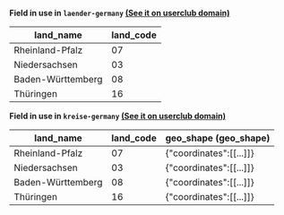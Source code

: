 **Field in use in `laender-germany` [(See it on userclub domain)](https://userclub.opendatasoft.com/explore/dataset/laender-germany/table/)**

| land_name | land_code |
|---|---|
|Rheinland-Pfalz|07|
|Niedersachsen|03|
|Baden-Württemberg|08|
|Thüringen|16|

**Field in use in `kreise-germany` [(See it on userclub domain)](https://userclub.opendatasoft.com/explore/dataset/kreise-germany/table/)**

| land_name | land_code | geo_shape (geo_shape) |
|---|---|---|
|Rheinland-Pfalz|07|{"coordinates":[[...]]}|
|Niedersachsen|03|{"coordinates":[[...]]}|
|Baden-Württemberg|08|{"coordinates":[[...]]}|
|Thüringen|16|{"coordinates":[[...]]}|